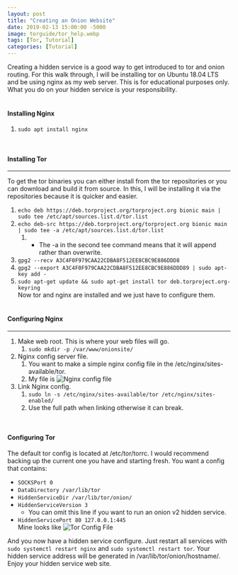 ```yaml
---
layout: post
title: "Creating an Onion Website"
date: 2019-02-13 15:00:00 -5000
image: torguide/tor_help.webp
tags: [Tor, Tutorial]
categories: [Tutorial]
---
```

Creating a hidden service is a good way to get introduced to tor and onion routing. For this walk through, I will be installing tor on Ubuntu 18.04 LTS and be using nginx as my web server. This is for educational purposes only. What you do on your hidden service is your responsibility.  
&nbsp;

#### Installing Nginx  

1. ```sudo apt install nginx```  

&nbsp;  

#### Installing Tor

---
To get the tor binaries you can either install from the tor repositories or you can download and build it from source. In this, I will be installing it via the repositories because it is quicker and easier.  

1. ```echo deb https://deb.torproject.org/torproject.org bionic main | sudo tee /etc/apt/sources.list.d/tor.list```
2. ```echo deb-src https://deb.torproject.org/torproject.org bionic main | sudo tee -a /etc/apt/sources.list.d/tor.list```
   1. - The -a in the second tee command means that it will append rather than overwrite.
3. ```gpg2 --recv A3C4F0F979CAA22CDBA8F512EE8CBC9E886DDD8```
4. ```gpg2 --export A3C4F0F979CAA22CDBA8F512EE8CBC9E886DDD89 | sudo apt-key add -```
5. ```sudo apt-get update && sudo apt-get install tor deb.torproject.org-keyring```  
Now tor and nginx are installed and we just have to configure them.  
&nbsp;  

#### Configuring Nginx

---

1. Make web root. This is where your web files will go.
   1. ```sudo mkdir -p /var/www/onionsite/```
2. Nginx config server file.
   1. You want to make a simple nginx config file in the /etc/nginx/sites-available/tor.
   2. My file is ![Nginx config file](/img/torguide/nginxconfig.webp)
3. Link Nginx config.
   1. ```sudo ln -s /etc/nginx/sites-available/tor /etc/nginx/sites-enabled/```
   2. Use the full path when linking otherwise it can break.  

&nbsp;  

#### Configuring Tor

The default tor config is located at /etc/tor/torrc. I would recommend backing up the current one you have and starting fresh. You want a config that contains:

- `SOCKSPort 0`
- `DataDirectory /var/lib/tor`  
- `HiddenServiceDir /var/lib/tor/onion/`  
- `HiddenServiceVersion 3`
  - You can omit this line if you want to run an onion v2 hidden service.  
- `HiddenServicePort 80 127.0.0.1:445`  
Mine looks like ![Tor Config File](/img/torguide/torconfig.webp)

And you now have a hidden service configure. Just restart all services with ```sudo systemctl restart nginx``` and ```sudo systemctl restart tor```. Your hidden service address will be generated in /var/lib/tor/onion/hostname/.  
Enjoy your hidden service web site.

